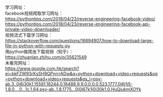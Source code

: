 学习网址：<br>
facebook视频爬取学习网址：<br>
https://pythontips.com/2018/04/23/reverse-engineering-facebook-video/<br>
https://pythontips.com/2018/04/23/reverse-engineering-facebook-api-private-video-downloader/<br>
视频流式下载学习网址：<br>
https://stackoverflow.com/questions/16694907/how-to-download-large-file-in-python-with-requests-py<br>
用python做爬虫下载视频（知乎）：<br>
https://zhuanlan.zhihu.com/p/35621549<br>
未看完网址：<br>
https://www.google.com.hk/search?ei=bkFZW93rKsSH9QPnrrrADw&q=python+download+video+requests&oq=python+download+video+requests&gs_l=psy-ab.3..0i8i30k1.15581.18244.0.18488.9.9.0.0.0.0.523.1777.0j6j1j5-1.8.0....0...1c.1.64.psy-ab..1.8.1775...0j0i67k1j0i30k1.0.HuQiukmXOYk<br>
